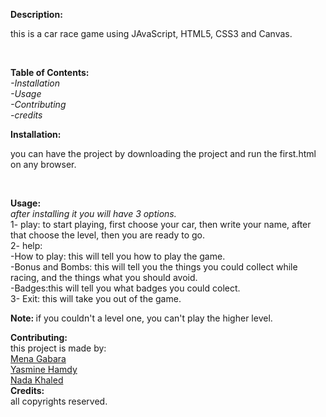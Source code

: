 <b>Description:</b>
<p>this is a car race game using JAvaScript, HTML5, CSS3 and Canvas.</p><br>

<b>Table of Contents:</b><br>
  <i>-Installation</i><br>
  <i>-Usage</i><br>
  <i>-Contributing</i><br>
  <i>-credits</i></br>

<b>Installation:</b></br>
  <p>you can have the project by downloading the project and run the first.html on any browser.</p><br>

<b>Usage:</b><br>
  <i>after installing it you will have 3 options.</i><br>
  1- play: to start playing, first choose your car, then write your name, after that choose the level, then you are ready to go.<br>
  2- help:<br>
      -How to play: this will tell you how to play the game.<br>
      -Bonus and Bombs: this will tell you the things you could collect while racing, and the things what you should avoid. <br>
      -Badges:this will tell you what badges you could colect.</br>
  3- Exit: this will take you out of the game.<br>
  
  <b>Note: </b>if you couldn't a level one, you can't play the higher level.<br>
  
<b>Contributing:</b></br> this project is made by:<br>
  <a href="https://github.com/menagabara">Mena Gabara</a><br>
  <a href="https://github.com/YasmineHamdy">Yasmine Hamdy</a><br>
  <a href="https://github.com/nadakhaled">Nada Khaled</a><br>
<b>Credits: </b><br>all copyrights reserved.
